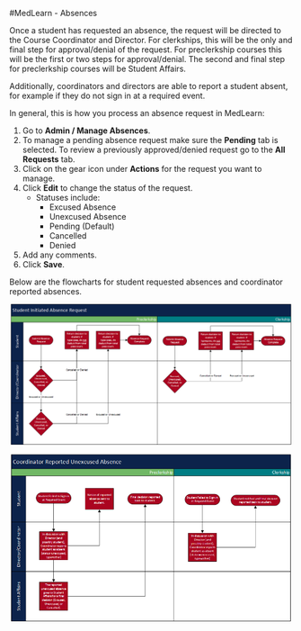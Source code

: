 #MedLearn - Absences

Once a student has requested an absence, the request will be directed to the Course Coordinator and Director. For clerkships, this will be the only and final step for approval/denial of the request. For preclerkship courses this will be the first or two steps for approval/denial. The second and final step for preclerkship courses will be Student Affairs. 

Additionally, coordinators and directors are able to report a student absent, for example if they do not sign in at a required event. 

In general, this is how you process an absence request in MedLearn:

1. Go to **Admin / Manage Absences**.
2. To manage a pending absence request make sure the **Pending** tab is selected. To review a previously approved/denied request go to the **All Requests** tab. 
3. Click on the gear icon under **Actions** for the request you want to manage.
4. Click **Edit** to change the status of the request. 
    * Statuses include:
        * Excused Absence
        * Unexcused Absence
        * Pending (Default)
        * Cancelled
        * Denied
5. Add any comments. 
6. Click **Save**. 

Below are the flowcharts for student requested absences and coordinator reported absences. 

![Student Requested](./images/absence.png)

![Coordinator Reported](./images/absence2.png)
